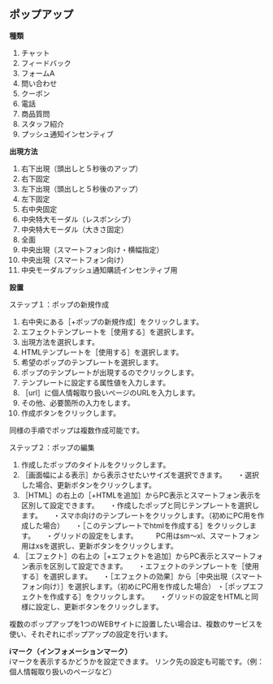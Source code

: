 ## ポップアップ	
**種類**
1. チャット
2. フィードバック
3. フォームA
4. 問い合わせ
5. クーポン
6. 電話
7. 商品質問
8. スタッフ紹介
9. プッシュ通知インセンティブ


**出現方法**
1. 右下出現（頭出しと５秒後のアップ）
2. 右下固定
3. 左下出現（頭出しと５秒後のアップ）
4. 左下固定
5. 右中央固定
6. 中央特大モーダル（レスポンシブ）
7. 中央特大モーダル（大きさ固定）
8. 全面
9. 中央出現（スマートフォン向け・横幅指定）
10. 中央出現（スマートフォン向け）
11. 中央モーダルプッシュ通知購読インセンティブ用


**設置**

ステップ１：ポップの新規作成
1. 右中央にある［+ポップの新規作成］をクリックします。
2. エフェクトテンプレートを［使用する］を選択します。
3. 出現方法を選択します。
4. HTMLテンプレートを［使用する］を選択します。
5. 希望のポップのテンプレートを選択します。
6. ポップのテンプレートが出現するのでクリックします。
7. テンプレートに設定する属性値を入力します。
8. ［url］に個人情報取り扱いページのURLを入力します。
9. その他、必要箇所の入力をします。
10. 作成ボタンをクリックします。

同様の手順でポップは複数作成可能です。


ステップ２：ポップの編集
1. 作成したポップのタイトルをクリックします。
2. ［画面幅による表示］から表示させたいサイズを選択できます。
　 ・選択した場合、更新ボタンをクリックします。
3. ［HTML］の右上の［+HTMLを追加］からPC表示とスマートフォン表示を区別して設定できます。
　 ・作成したポップと同じテンプレートを選択します。
　 ・スマホ向けのテンプレートをクリックします。（初めにPC用を作成した場合）
　 ・［このテンプレートでhtmlを作成する］をクリックします。
　 ・グリッドの設定をします。
　 　PC用はsm～xl、スマートフォン用はxsを選択し、更新ボタンをクリックします。
4. ［エフェクト］の右上の［+エフェクトを追加］からPC表示とスマートフォン表示を区別して設定できます。
　 ・エフェクトのテンプレートを［使用する］を選択します。
　 ・［エフェクトの効果］から［中央出現（スマートフォン向け）］を選択します。（初めにPC用を作成した場合）
   ・［ポップエフェクトを作成する］をクリックします。
　 ・グリッドの設定をHTMLと同様に設定し、更新ボタンをクリックします。
   
複数のポップアップを1つのWEBサイトに設置したい場合は、複数のサービスを使い、それぞれにポップアップの設定を行います。	


**iマーク（インフォメーションマーク）**	
iマークを表示するかどうかを設定できます。
リンク先の設定も可能です。（例：個人情報取り扱いのページなど）


